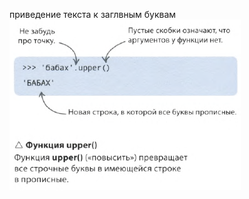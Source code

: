 приведение текста к заглвным буквам
![](../../../01.Pyth_for_children/_Pictures/Pasted_image_20250306225910.png)